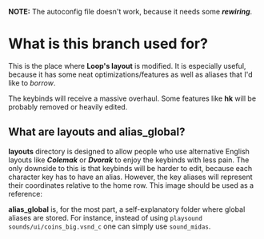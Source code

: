 **NOTE:** The autoconfig file doesn't work, because it needs some **_rewiring_**.

# What is this branch used for?
This is the place where **Loop's layout** is modified. It is especially useful, because it has some neat optimizations/features as well as aliases that I'd like to _borrow_.

The keybinds will receive a massive overhaul. Some features like **hk** will be probably removed or heavily edited.

## What are **layouts** and **alias_global**?
**layouts** directory is designed to allow people who use alternative English layouts like **_Colemak_** or **_Dvorak_** to enjoy the keybinds with less pain. The only downside to this is that keybinds will be harder to edit, because each character key has to have an alias. However, the key aliases will represent their coordinates relative to the home row. This image should be used as a reference:

[][heatmap]

**alias_global** is, for the most part, a self-explanatory folder where global aliases are stored. For instance, instead of using `playsound sounds/ui/coins_big.vsnd_c` one can simply use `sound_midas`.
<!-- links -->

[heatmap]: http://github.com
